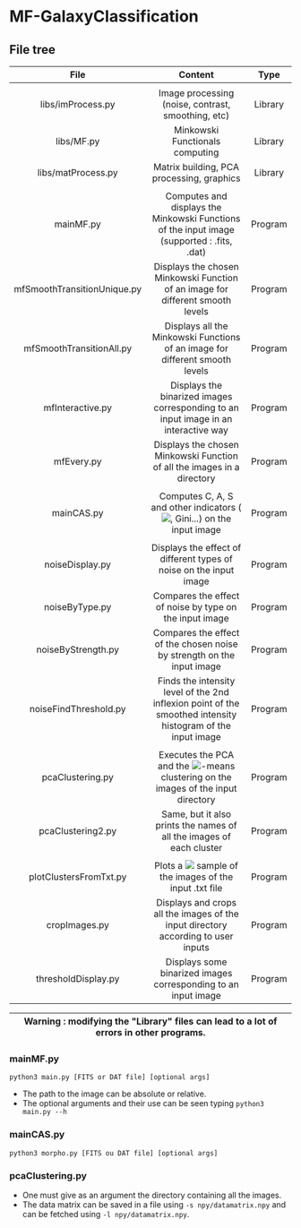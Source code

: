 # MF-GalaxyClassification

## File tree

| File | Content | Type |
| :-----: | :-----: | :-----: |
|   |   |   | 
| libs/imProcess.py | Image processing (noise, contrast, smoothing, etc) | Library |
| libs/MF.py | Minkowski Functionals computing | Library |
| libs/matProcess.py | Matrix building, PCA processing, graphics | Library |
|   |   |   | 
| mainMF.py | Computes and displays the Minkowski Functions of the input image (supported : .fits, .dat) | Program |
| mfSmoothTransitionUnique.py | Displays the chosen Minkowski Function of an image for different smooth levels | Program |
| mfSmoothTransitionAll.py | Displays all the Minkowski Functions of an image for different smooth levels | Program |
| mfInteractive.py | Displays the binarized images corresponding to an input image in an interactive way | Program |
| mfEvery.py | Displays the chosen Minkowski Function of all the images in a directory | Program |
|   |   |   |
| mainCAS.py | Computes C, A, S and other indicators (<img src="https://render.githubusercontent.com/render/math?math=M_{20}">, Gini...) on the input image | Program |
|   |   |   |
| noiseDisplay.py | Displays the effect of different types of noise on the input image | Program |
| noiseByType.py | Compares the effect of noise by type on the input image | Program |
| noiseByStrength.py | Compares the effect of the chosen noise by strength on the input image | Program |
| noiseFindThreshold.py | Finds the intensity level of the 2nd inflexion point of the smoothed intensity histogram of the input image | Program |
|   |   |   |
| pcaClustering.py | Executes the PCA and the <img src="https://render.githubusercontent.com/render/math?math=k">-means clustering on the images of the input directory | Program |
| pcaClustering2.py | Same, but it also prints the names of all the images of each cluster | Program |
|   |   |   | 
| plotClustersFromTxt.py | Plots a <img src="https://render.githubusercontent.com/render/math?math=n\times n"> sample of the images of the input .txt file | Program |
| cropImages.py | Displays and crops all the images of the input directory according to user inputs | Program |
| thresholdDisplay.py | Displays some binarized images corresponding to an input image | Program |

| **Warning : modifying the "Library" files can lead to a lot of errors in other programs.** |
| --- |

### mainMF.py
  `python3 main.py [FITS or DAT file] [optional args]`

  - The path to the image can be absolute or relative.
  - The optional arguments and their use can be seen typing `python3 main.py --h`


### mainCAS.py
  `python3 morpho.py [FITS ou DAT file] [optional args]`

### pcaClustering.py

  - One must give as an argument the directory containing all the images.
  - The data matrix can be saved in a file using `-s npy/datamatrix.npy` and can be fetched using `-l npy/datamatrix.npy`.